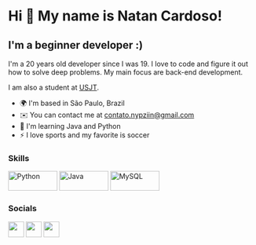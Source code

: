 Hi 👋 My name is Natan Cardoso!
==========================

I'm a beginner developer :)
-----------------------------

I'm a 20 years old developer since I was 19. I love to code and figure it out how to solve deep problems. My main focus are back-end development.

I am also a student at [USJT](https://www.usjt.br).

* 🌍  I'm based in São Paulo, Brazil
* ✉️  You can contact me at [contato.nypziin@gmail.com](mailto:contato.nypziin@gmail.com)
* 🧠  I'm learning Java and Python
* ⚡  I love sports and my favorite is soccer

### Skills

<p align="left">
<a href="https://www.python.org" target="_blank" rel="noreferrer"><img src="https://img.shields.io/badge/Python-FFD43B?style=for-the-badge&logo=python&logoColor=blue" width="100" height="40" alt="Python" /></a>
<a href="https://www.java.com" target="_blank" rel="noreferrer"><img src="https://img.shields.io/badge/java-%23ED8B00.svg?style=for-the-badge&logo=openjdk&logoColor=white" width="100" height="40" alt="Java" /></a>
<a href="https://www.mysql.com" target="_blank" rel="noreferrer"><img src="https://img.shields.io/badge/MySQL-005C84?style=for-the-badge&logo=mysql&logoColor=white" width="100" height="40" alt="MySQL" /></a>
</p>

### Socials

<p align="left"> <a href="https://discord.com/users/347555300641079309" target="_blank" rel="noreferrer"><img src="https://raw.githubusercontent.com/danielcranney/readme-generator/main/public/icons/socials/discord.svg" width="32" height="32" /></a> <a href="https://www.github.com/Nypziin" target="_blank" rel="noreferrer"><img src="https://raw.githubusercontent.com/danielcranney/readme-generator/main/public/icons/socials/github-dark.svg" width="32" height="32" /></a> <a href="https://www.linkedin.com/in/natan-cardosoo/" target="_blank" rel="noreferrer"><img src="https://raw.githubusercontent.com/danielcranney/readme-generator/main/public/icons/socials/linkedin.svg" width="32" height="32" /></a></p>

